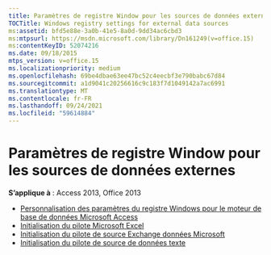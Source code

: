 ```yaml
---
title: Paramètres de registre Window pour les sources de données externes
TOCTitle: Windows registry settings for external data sources
ms:assetid: bfd5e88e-3a0b-41e5-8a0d-9dd34ac6cbd3
ms:mtpsurl: https://msdn.microsoft.com/library/Dn161249(v=office.15)
ms:contentKeyID: 52074216
ms.date: 09/18/2015
mtps_version: v=office.15
ms.localizationpriority: medium
ms.openlocfilehash: 69be4dbae63ee47bc52c4eecbf3e790babc67d84
ms.sourcegitcommit: a1d9041c20256616c9c183f7d1049142a7ac6991
ms.translationtype: MT
ms.contentlocale: fr-FR
ms.lasthandoff: 09/24/2021
ms.locfileid: "59614884"
---
```

# <a name="windows-registry-settings-for-external-data-sources"></a>Paramètres de registre Window pour les sources de données externes

**S’applique à** : Access 2013, Office 2013

- [Personnalisation des paramètres du registre Windows pour le moteur de base de données Microsoft Access](customizing-windows-registry-settings-for-the-microsoft-access-database-engine.md)
- [Initialisation du pilote Microsoft Excel](initializing-the-microsoft-excel-driver.md)
- [Initialisation du pilote de source Exchange données Microsoft](initializing-the-microsoft-exchange-data-source-driver.md)
- [Initialisation du pilote de source de données texte](initializing-the-text-data-source-driver.md)

